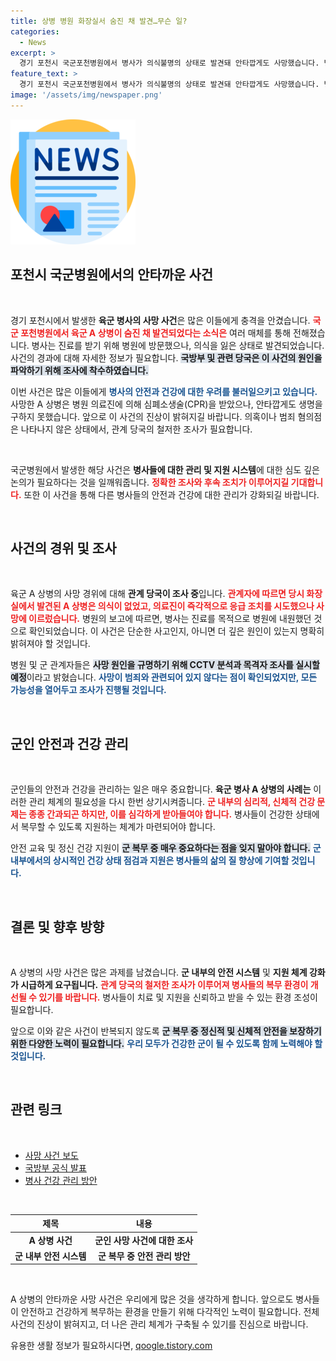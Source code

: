 ```yaml
---
title: 상병 병원 화장실서 숨진 채 발견…무슨 일?
categories:
  - News
excerpt: >
  경기 포천시 국군포천병원에서 병사가 의식불명의 상태로 발견돼 안타깝게도 사망했습니다. 범죄 혐의점은 없지만, 사망 경위에 대한 조사에 나선 관계 당국의 진상 규명이 주목됩니다.
feature_text: >
  경기 포천시 국군포천병원에서 병사가 의식불명의 상태로 발견돼 안타깝게도 사망했습니다. 범죄 혐의점은 없지만, 사망 경위에 대한 조사에 나선 관계 당국의 진상 규명이 주목됩니다.
image: '/assets/img/newspaper.png'
---
```


<p><img src="/assets/img/newspaper.png" alt="kimp 속보" /></p>

<h2 data-ke-size="size26">포천시 국군병원에서의 안타까운 사건</h2>

<p data-ke-size="size16">&nbsp;</p>

<p>경기 포천시에서 발생한 <b>육군 병사의 사망 사건</b>은 많은 이들에게 충격을 안겼습니다. <b><span style="color: #ee2323;">국군 포천병원에서 육군 A 상병이 숨진 채 발견되었다는 소식은</span></b> 여러 매체를 통해 전해졌습니다. 병사는 진료를 받기 위해 병원에 방문했으나, 의식을 잃은 상태로 발견되었습니다. 사건의 경과에 대해 자세한 정보가 필요합니다. <b><span style="background-color: #21538527;">국방부 및 관련 당국은 이 사건의 원인을 파악하기 위해 조사에 착수하였습니다.</span></b></p>

<p>이번 사건은 많은 이들에게 <b><span style="color: #1a5490;">병사의 안전과 건강에 대한 우려를 불러일으키고 있습니다.</span></b> 사망한 A 상병은 병원 의료진에 의해 심폐소생술(CPR)을 받았으나, 안타깝게도 생명을 구하지 못했습니다. 앞으로 이 사건의 진상이 밝혀지길 바랍니다. 의혹이나 범죄 혐의점은 나타나지 않은 상태에서, 관계 당국의 철저한 조사가 필요합니다.</p>

<p data-ke-size="size16">&nbsp;</p>

<p>국군병원에서 발생한 해당 사건은 <b>병사들에 대한 관리 및 지원 시스템</b>에 대한 심도 깊은 논의가 필요하다는 것을 일깨워줍니다. <b><span style="color: #ee2323;">정확한 조사와 후속 조치가 이루어지길 기대합니다.</span></b> 또한 이 사건을 통해 다른 병사들의 안전과 건강에 대한 관리가 강화되길 바랍니다.</p>

<p data-ke-size="size16">&nbsp;</p>

<h2 data-ke-size="size26">사건의 경위 및 조사</h2>

<p data-ke-size="size16">&nbsp;</p>

<p>육군 A 상병의 사망 경위에 대해 <b>관계 당국이 조사 중</b>입니다. <b><span style="color: #ee2323;">관계자에 따르면 당시 화장실에서 발견된 A 상병은 의식이 없었고, 의료진이 즉각적으로 응급 조치를 시도했으나 사망에 이르렀습니다.</span></b> 병원의 보고에 따르면, 병사는 진료를 목적으로 병원에 내원했던 것으로 확인되었습니다. 이 사건은 단순한 사고인지, 아니면 더 깊은 원인이 있는지 명확히 밝혀져야 할 것입니다.</p>

<p>병원 및 군 관계자들은 <b><span style="background-color: #21538527;">사망 원인을 규명하기 위해 CCTV 분석과 목격자 조사를 실시할 예정</span></b>이라고 밝혔습니다. <b><span style="color: #1a5490;">사망이 범죄와 관련되어 있지 않다는 점이 확인되었지만, 모든 가능성을 열어두고 조사가 진행될 것입니다.</span></b></p>

<p data-ke-size="size16">&nbsp;</p>

<h2 data-ke-size="size26">군인 안전과 건강 관리</h2>

<p data-ke-size="size16">&nbsp;</p>

<p>군인들의 안전과 건강을 관리하는 일은 매우 중요합니다. <b>육군 병사 A 상병의 사례는</b> 이러한 관리 체계의 필요성을 다시 한번 상기시켜줍니다. <b><span style="color: #ee2323;">군 내부의 심리적, 신체적 건강 문제는 종종 간과되곤 하지만, 이를 심각하게 받아들여야 합니다.</span></b> 병사들이 건강한 상태에서 복무할 수 있도록 지원하는 체계가 마련되어야 합니다.</p>

<p>안전 교육 및 정신 건강 지원이 <b><span style="background-color: #21538527;">군 복무 중 매우 중요하다는 점을 잊지 말아야 합니다.</span></b> <b><span style="color: #1a5490;">군 내부에서의 상시적인 건강 상태 점검과 지원은 병사들의 삶의 질 향상에 기여할 것입니다.</span></b></p>

<p data-ke-size="size16">&nbsp;</p>

<h2 data-ke-size="size26">결론 및 향후 방향</h2>

<p data-ke-size="size16">&nbsp;</p>

<p>A 상병의 사망 사건은 많은 과제를 남겼습니다. <b>군 내부의 안전 시스템</b> 및 <b>지원 체계 강화가 시급하게 요구됩니다.</b> <b><span style="color: #ee2323;">관계 당국의 철저한 조사가 이루어져 병사들의 복무 환경이 개선될 수 있기를 바랍니다.</span></b> 병사들이 치료 및 지원을 신뢰하고 받을 수 있는 환경 조성이 필요합니다.</p>

<p>앞으로 이와 같은 사건이 반복되지 않도록 <b><span style="background-color: #21538527;">군 복무 중 정신적 및 신체적 안전을 보장하기 위한 다양한 노력이 필요합니다.</span></b> <b><span style="color: #1a5490;">우리 모두가 건강한 군이 될 수 있도록 함께 노력해야 할 것입니다.</span></b></p>

<p data-ke-size="size16">&nbsp;</p>

<h2 data-ke-size="size26">관련 링크</h2>

<p data-ke-size="size16">&nbsp;</p>

<ul>
    <li><a href="https://www.example.com/report1">사망 사건 보도</a></li>
    <li><a href="https://www.example.com/report2">국방부 공식 발표</a></li>
    <li><a href="https://www.example.com/report3">병사 건강 관리 방안</a></li>
</ul>

<p data-ke-size="size16">&nbsp;</p>

<table>
    <thead>
        <tr>
            <th style="text-align: center;"><b>제목</b></th>
            <th style="text-align: center;"><b>내용</b></th>
        </tr>
    </thead>
    <tbody>
        <tr>
            <td style="text-align: center; height: 17px;"><b>A 상병 사건</b></td>
            <td style="text-align: center; height: 17px;"><b>군인 사망 사건에 대한 조사</b></td>
        </tr>
        <tr>
            <td style="text-align: center; height: 17px;"><b>군 내부 안전 시스템</b></td>
            <td style="text-align: center; height: 17px;"><b>군 복무 중 안전 관리 방안</b></td>
        </tr>
    </tbody>
</table>

<p data-ke-size="size16">&nbsp;</p>

<p>A 상병의 안타까운 사망 사건은 우리에게 많은 것을 생각하게 합니다. 앞으로도 병사들이 안전하고 건강하게 복무하는 환경을 만들기 위해 다각적인 노력이 필요합니다. 전체 사건의 진상이 밝혀지고, 더 나은 관리 체계가 구축될 수 있기를 진심으로 바랍니다.</p>
유용한 생활 정보가 필요하시다면, <a href="https://qoogle.tistory.com" rel="dofollow">qoogle.tistory.com</a>


